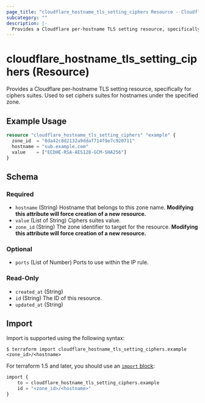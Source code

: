 ```yaml
---
page_title: "cloudflare_hostname_tls_setting_ciphers Resource - Cloudflare"
subcategory: ""
description: |-
  Provides a Cloudflare per-hostname TLS setting resource, specifically for ciphers suites. Used to set ciphers suites for hostnames under the specified zone.
---
```


# cloudflare_hostname_tls_setting_ciphers (Resource)

Provides a Cloudflare per-hostname TLS setting resource, specifically for ciphers suites. Used to set ciphers suites for hostnames under the specified zone.

## Example Usage

```terraform
resource "cloudflare_hostname_tls_setting_ciphers" "example" {
  zone_id  = "0da42c8d2132a9ddaf714f9e7c920711"
  hostname = "sub.example.com"
  value    = ["ECDHE-RSA-AES128-GCM-SHA256"]
}
```
<!-- schema generated by tfplugindocs -->
## Schema

### Required

- `hostname` (String) Hostname that belongs to this zone name. **Modifying this attribute will force creation of a new resource.**
- `value` (List of String) Ciphers suites value.
- `zone_id` (String) The zone identifier to target for the resource. **Modifying this attribute will force creation of a new resource.**

### Optional

- `ports` (List of Number) Ports to use within the IP rule.

### Read-Only

- `created_at` (String)
- `id` (String) The ID of this resource.
- `updated_at` (String)

## Import

Import is supported using the following syntax:

```shell
$ terraform import cloudflare_hostname_tls_setting_ciphers.example <zone_id>/<hostname>
```

For terraform 1.5 and later, you should use an [`import` block](https://developer.hashicorp.com/terraform/language/import):
```terraform
import {
    to = cloudflare_hostname_tls_setting_ciphers.example
    id = "<zone_id>/<hostname>"
}
```
